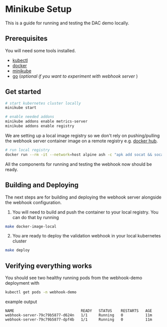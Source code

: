 # Minikube Setup

This is a guide for running and testing the DAC demo locally.

## Prerequisites

You will need some tools installed.

- [kubectl](https://kubernetes.io/docs/tasks/tools/#kubectl)
- [docker](https://docs.docker.com/engine/)
- [minikube](https://minikube.sigs.k8s.io/docs/start/)
- [go](https://go.dev/doc/install) (_optional if you want to experiment with webhook server_ )

## Get started

```sh
# start kubernetes cluster locally
minikube start

# enable needed addons
minikube addons enable metrics-server
minikube addons enable registry
```

We are setting up a local image registry so we don't rely on pushing/pulling the webhook server container image on a remote registry e.g. [docker hub](https://hub.docker.com/).

```sh
# run local registry
docker run --rm -it --network=host alpine ash -c "apk add socat && socat TCP-LISTEN:5000,reuseaddr,fork TCP:$(minikube ip):5000"
```

All the components for running and testing the webhook now should be ready.

## Building and Deploying

The next steps are for building and deploying the webhook server alongside the webhook configuration.

1. You will need to build and push the container to your local registry. You can do that by running

```sh
make docker-image-local
```

2. You are ready to deploy the validation webhook in your local kubernetes cluster

```sh
make deploy
```

## Verifying everything works

You should see two healthy running pods from the webhook-demo deployment with

```sh
kubectl get pods -n webhook-demo
```

example output

```
NAME                              READY   STATUS    RESTARTS   AGE
webhook-server-79c79b5877-d624n   1/1     Running   0          11m
webhook-server-79c79b5877-dpf4b   1/1     Running   0          11m
```
